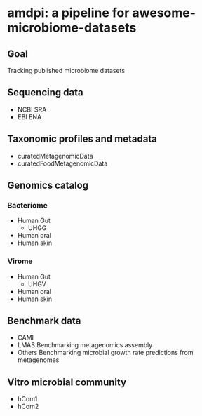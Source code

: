 # amdpi: a pipeline for awesome-microbiome-datasets


## Goal

Tracking published microbiome datasets


## Sequencing data

+ NCBI SRA
+ EBI ENA


## Taxonomic profiles and metadata

+ curatedMetagenomicData
+ curatedFoodMetagenomicData


## Genomics catalog

### Bacteriome

+ Human Gut
  + UHGG
+ Human oral
+ Human skin


### Virome

+ Human Gut
  + UHGV
+ Human oral
+ Human skin


## Benchmark data

+ CAMI
+ LMAS
  Benchmarking metagenomics assembly
+ Others
  Benchmarking microbial growth rate predictions from metagenomes


## Vitro microbial community

+ hCom1
+ hCom2
